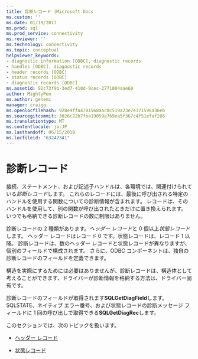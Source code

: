 ```yaml
---
title: 診断レコード |Microsoft Docs
ms.custom: ''
ms.date: 01/19/2017
ms.prod: sql
ms.prod_service: connectivity
ms.reviewer: ''
ms.technology: connectivity
ms.topic: conceptual
helpviewer_keywords:
- diagnostic information [ODBC], diagnostic records
- handles [ODBC], diagnostic records
- header records [ODBC]
- status records [ODBC]
- diagnostic records [ODBC]
ms.assetid: 92c73f9b-3ed7-410d-9cec-2771004aae60
author: MightyPen
ms.author: genemi
manager: craigg
ms.openlocfilehash: 928e9ffa4701568aac8c519a23e7e371596a36eb
ms.sourcegitcommit: 3026c22b7fba19059a769ea5f367c4f51efaf286
ms.translationtype: MT
ms.contentlocale: ja-JP
ms.lasthandoff: 06/15/2019
ms.locfileid: "63242341"
---
```

# <a name="diagnostic-records"></a>診断レコード
接続、ステートメント、および記述子ハンドルは、各環境では、関連付けられている*診断レコード*します。 これらのレコードには、最後に呼び出される特定のハンドルを使用する関数についての診断情報が含まれます。 レコードは、そのハンドルを使用して、別の関数が呼び出されたときだけに置き換えられます。 いつでも格納できる診断レコードの数に制限はありません。  
  
 診断レコードの 2 種類があります。*ヘッダー レコード*と 0 個以上*状態レコード*します。 ヘッダー レコードはレコード 0 です。状態レコードは、レコード 1 以降。 診断レコードは、数のヘッダー レコードと状態レコードが異なりますが、個別のフィールドで構成されます。 さらに、ODBC コンポーネントは、独自の診断レコードのフィールドを定義できます。  
  
 構造を実際にするためには必要はありませんが、診断レコードは、構造体として考えることができます、ドライバーが診断情報を格納する方法は、ドライバー固有です。  
  
 診断レコードのフィールドが取得されます**SQLGetDiagField**します。 SQLSTATE、ネイティブ エラー番号、および状態レコードの診断メッセージ フィールドに 1 回の呼び出しで取得できる**SQLGetDiagRec**します。  
  
 このセクションでは、次のトピックを扱います。  
  
-   [ヘッダー レコード](../../../odbc/reference/develop-app/header-record.md)  
  
-   [状態レコード](../../../odbc/reference/develop-app/status-records.md)
